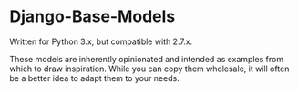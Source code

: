 Django-Base-Models
==================

Written for Python 3.x, but compatible with 2.7.x.

These models are inherently opinionated and intended as examples from which to draw inspiration. While you can copy them wholesale, it will often be a better idea to adapt them to your needs.
